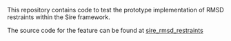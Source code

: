 This repository contains code to test the prototype implementation of RMSD restraints within the Sire framework.

The source code for the feature can be found at [sire_rmsd_restraints](https://github.com/BenTanYK/sire/tree/feature_rmsd_restraints)